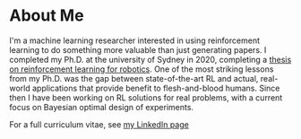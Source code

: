 # About Me

I'm a machine learning researcher interested in using reinforcement learning to do something more valuable than just generating papers. I completed my Ph.D. at the university of Sydney in 2020, completing a [thesis on reinforcement learning for robotics](https://ses.library.usyd.edu.au/handle/2123/23476). One of the most striking lessons from my Ph.D. was the gap between state-of-the-art RL and actual, real-world applications that provide benefit to flesh-and-blood humans. Since then I have been working on RL solutions for real problems, with a current focus on Bayesian optimal design of experiments.

For a full curriculum vitae, see [my LinkedIn page](https://au.linkedin.com/in/tom-blau-036610a4)
